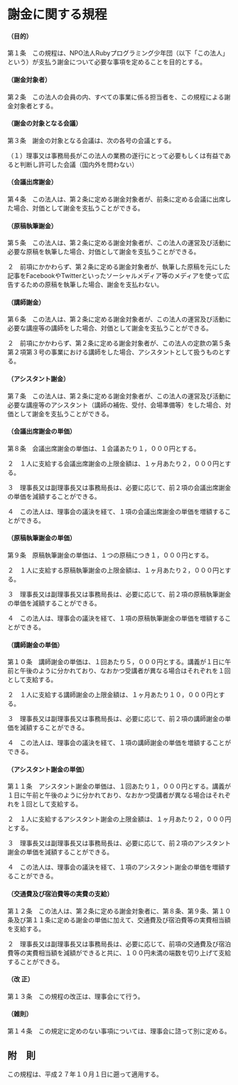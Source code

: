 # 謝金に関する規程

#### （目的）

第１条　この規程は、NPO法人Rubyプログラミング少年団（以下「この法人」という）が支払う謝金について必要な事項を定めることを目的とする。

#### （謝金対象者）

第２条　この法人の会員の内、すべての事業に係る担当者を、この規程による謝金対象者とする。

#### （謝金の対象となる会議）

第３条　謝金の対象となる会議は、次の各号の会議とする。

（１）理事又は事務局長がこの法人の業務の遂行にとって必要もしくは有益であると判断し許可した会議（国内外を問わない）

#### （会議出席謝金）

第４条　この法人は、第２条に定める謝金対象者が、前条に定める会議に出席した場合、対価として謝金を支払うことができる。

#### （原稿執筆謝金）

第５条　この法人は、第２条に定める謝金対象者が、この法人の運営及び活動に必要な原稿を執筆した場合、対価として謝金を支払うことができる。

２　前項にかかわらず、第２条に定める謝金対象者が、執筆した原稿を元にした記事をFacebookやTwitterといったソーシャルメディア等のメディアを使って広告するための原稿を執筆した場合、謝金を支払わない。

#### （講師謝金）

第６条　この法人は、第２条に定める謝金対象者が、この法人の運営及び活動に必要な講座等の講師をした場合、対価として謝金を支払うことができる。

２　前項にかかわらず、第２条に定める謝金対象者が、この法人の定款の第５条第２項第３号の事業における講師をした場合、アシスタントとして扱うものとする。

#### （アシスタント謝金）

第７条　この法人は、第２条に定める謝金対象者が、この法人の運営及び活動に必要な講座等のアシスタント（講師の補佐、受付、会場準備等）をした場合、対価として謝金を支払うことができる。

#### （会議出席謝金の単価）

第８条　会議出席謝金の単価は、１会議あたり１，０００円とする。

２　１人に支給する会議出席謝金の上限金額は、１ヶ月あたり２，０００円とする。

３　理事長又は副理事長又は事務局長は、必要に応じて、前２項の会議出席謝金の単価を減額することができる。

４　この法人は、理事会の議決を経て、１項の会議出席謝金の単価を増額することができる。

#### （原稿執筆謝金の単価）

第９条　原稿執筆謝金の単価は、１つの原稿につき１，０００円とする。

２　１人に支給する原稿執筆謝金の上限金額は、１ヶ月あたり２，０００円とする。

３　理事長又は副理事長又は事務局長は、必要に応じて、前２項の原稿執筆謝金の単価を減額することができる。

４　この法人は、理事会の議決を経て、１項の原稿執筆謝金の単価を増額することができる。

#### （講師謝金の単価）

第１０条　講師謝金の単価は、１回あたり５，０００円とする。講義が１日に午前と午後のように分かれており、なおかつ受講者が異なる場合はそれぞれを１回として支給する。

２　１人に支給する講師謝金の上限金額は、１ヶ月あたり１０，０００円とする。

３　理事長又は副理事長又は事務局長は、必要に応じて、前２項の講師謝金の単価を減額することができる。

４　この法人は、理事会の議決を経て、１項の講師謝金の単価を増額することができる。

#### （アシスタント謝金の単価）

第１１条　アシスタント謝金の単価は、１回あたり１，０００円とする。講義が１日に午前と午後のように分かれており、なおかつ受講者が異なる場合はそれぞれを１回として支給する。

２　１人に支給するアシスタント謝金の上限金額は、１ヶ月あたり２，０００円とする。

３　理事長又は副理事長又は事務局長は、必要に応じて、前２項のアシスタント謝金の単価を減額することができる。

４　この法人は、理事会の議決を経て、１項のアシスタント謝金の単価を増額することができる。

#### （交通費及び宿泊費等の実費の支給）

第１２条　この法人は、第２条に定める謝金対象者に、第８条、第９条、第１０条及び第１１条に定める謝金の単価に加えて、交通費及び宿泊費等の実費相当額を支給する。

２　理事長又は副理事長又は事務局長は、必要に応じて、前項の交通費及び宿泊費等の実費相当額を減額ができると共に、１００円未満の端数を切り上げて支給することができる。

#### （改 正）

第１３条　この規程の改正は、理事会にて行う。

#### （雑則）

第１４条　この規定に定めのない事項については、理事会に諮って別に定める。

## 附　則

この規程は、平成２７年１０月１日に遡って適用する。
